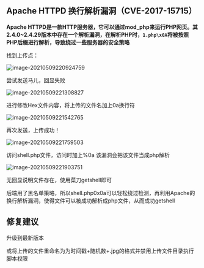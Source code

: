 ## Apache HTTPD 换行解析漏洞（CVE-2017-15715）



**Apache HTTPD是一款HTTP服务器，它可以通过mod_php来运行PHP网页。其2.4.0~2.4.29版本中存在一个解析漏洞，在解析PHP时，`1.php\x0A`将被按照PHP后缀进行解析，导致绕过一些服务器的安全策略**

找到上传点：

![image-20210509220924759](https://img-blog.csdnimg.cn/img_convert/20e7948ce3d457aba892ae2594f169b1.png)

尝试发送马儿，回显失败

![image-20210509221308827](https://xiamo11.oss-cn-beijing.aliyuncs.com/image-20210509221308827.png)

进行修改Hex文件内容，将上传的文件名加上0a换行符

![image-20210509221542765](https://xiamo11.oss-cn-beijing.aliyuncs.com/image-20210509221542765.png)

再次发送，上传成功！

![image-20210509221759503](https://xiamo11.oss-cn-beijing.aliyuncs.com/image-20210509221759503.png)

访问shell.php文件，访问时加上%0a  该漏洞会把该文件当成php解析

![image-20210509221903751](https://img-blog.csdnimg.cn/img_convert/840a65e244e90bf6bcfb80185c53adc9.png)





无回显说明文件存在，使用菜刀getshell即可



后端用了黑名单策略，所以shell.php0x0a可以轻松绕过检测，再利用Apache的换行解析漏洞，使得文件可以被成功解析成php文件，从而成功getshell





## 修复建议

升级到最新版本

或将上传的文件重命名为为时间戳+随机数+.jpg的格式并禁用上传文件目录执行脚本权限





















